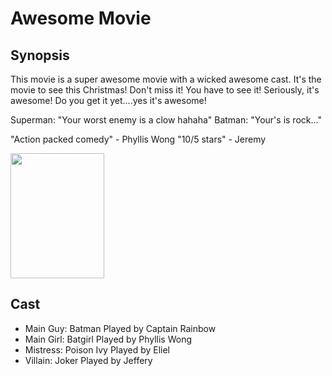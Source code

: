 # Awesome Movie

## Synopsis
This movie is a super awesome movie with a wicked awesome cast. It's the movie to see this Christmas! Don't miss it! You have to see it! Seriously, it's awesome! Do you get it yet....yes it's awesome!

Superman: "Your worst enemy is a clow hahaha"
Batman: "Your's is rock..."

"Action packed comedy" - Phyllis Wong
"10/5 stars" - Jeremy

<img src="https://i.pinimg.com/originals/de/fe/41/defe4161c85305783030d6509bf6f382.jpg" style="height:200px; width: 150px;">

## Cast
- Main Guy: Batman Played by Captain Rainbow
- Main Girl: Batgirl Played by Phyllis Wong
- Mistress: Poison Ivy Played by Eliel
- Villain: Joker Played by Jeffery
